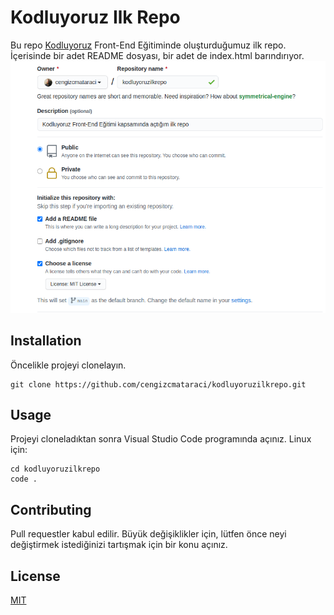 # **Kodluyoruz Ilk Repo**
Bu repo [Kodluyoruz](https://kodluyoruz.org) Front-End Eğitiminde oluşturduğumuz ilk repo. İçerisinde bir adet README dosyası, bir adet de index.html barındırıyor.
![](https://raw.githubusercontent.com/Kodluyoruz/taskforce/main/git/odev1/figures/github.png)
## **Installation**
Öncelikle projeyi clonelayın.

```
git clone https://github.com/cengizcmataraci/kodluyoruzilkrepo.git
```
## **Usage**
Projeyi cloneladıktan sonra Visual Studio Code programında açınız.
Linux için:
```
cd kodluyoruzilkrepo
code .
```
## **Contributing**
Pull requestler kabul edilir. Büyük değişiklikler için, lütfen önce neyi değiştirmek istediğinizi tartışmak için bir konu açınız.
## **License**
[MIT](https://choosealicense.com/licenses/mit/)